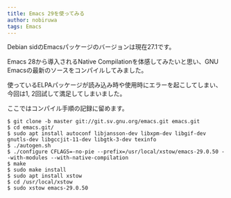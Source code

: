 ```yaml
---
title: Emacs 29を使ってみる
author: nobiruwa
tags: Emacs
---
```


Debian sidのEmacsパッケージのバージョンは現在27.1です。

Emacs 28から導入されるNative Compilationを体感してみたいと思い、GNU Emacsの最新のソースをコンパイルしてみました。

使っているELPAパッケージが読み込み時や使用時にエラーを起こしてしまい、今回は1, 2回試して満足してしまいました。

ここではコンパイル手順の記録に留めます。

```
$ git clone -b master git://git.sv.gnu.org/emacs.git emacs.git
$ cd emacs.git/
$ sudo apt install autoconf libjansson-dev libxpm-dev libgif-dev gnutls-dev libgccjit-11-dev libgtk-3-dev texinfo
$ ./autogen.sh
$ ./configure CFLAGS=-no-pie --prefix=/usr/local/xstow/emacs-29.0.50 --with-modules --with-native-compilation
$ make
$ sudo make install
$ sudo apt install xstow
$ cd /usr/local/xstow
$ sudo xstow emacs-29.0.50
```

